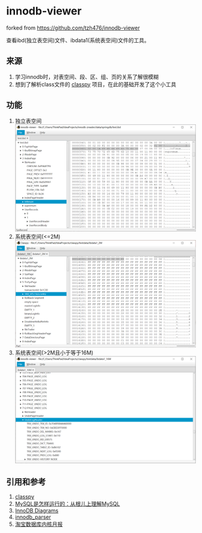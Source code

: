 # innodb-viewer
forked from https://github.com/tzh476/innodb-viewer

查看ibd(独立表空间)文件、ibdata1(系统表空间)文件的工具。

## 来源
1. 学习innodb时，对表空间、段、区、组、页的关系了解很模糊  
2. 想到了解析class文件的 [classpy](https://github.com/zxh0/classpy) 项目，在此的基础开发了这个小工具

## 功能
1. 独立表空间
   ![img_2.png](img_2.png)
2. 系统表空间(<=2M)
   ![img.png](img.png)
3. 系统表空间(>2M且小于等于16M)
   ![img_1.png](img_1.png)

## 引用和参考
1. [classpy](https://github.com/zxh0/classpy)
2. [MySQL是怎样运行的：从根儿上理解MySQL](https://book.douban.com/subject/35231266/)
3. [InnoDB Diagrams](https://github.com/jeremycole/innodb_diagrams)
4. [innodb_parser](https://github.com/c-rainstorm/innodb_parser)
5. [淘宝数据库内核月报](http://mysql.taobao.org/monthly/)
